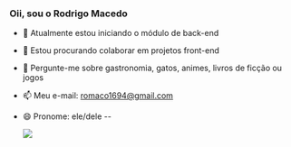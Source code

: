 ### Oii, sou o Rodrigo Macedo


- 🌱 Atualmente estou iniciando o módulo de back-end
- 👯 Estou procurando colaborar em projetos front-end
- 💬 Pergunte-me sobre gastronomia, gatos, animes, livros de ficção ou jogos
- 📫 Meu e-mail: romaco1694@gmail.com
- 😄 Pronome: ele/dele
--

  <div>  
  <a href="https://www.linkedin.com/in/macedo-rodrigo/" rel="noopener noreferrer" target="_blank"><img src="https://img.shields.io/badge/-LinkedIn-%230077B5?style=for-the-badge&logo=linkedin&logoColor=white" target="_blank"></a> 
</div>
